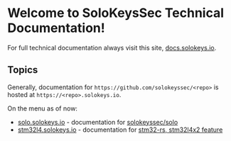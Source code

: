 # Welcome to SoloKeysSec Technical Documentation!

For full technical documentation always visit this site, [docs.solokeys.io](https://docs.solokeys.io).

## Topics

Generally, documentation for `https://github.com/solokeyssec/<repo>` is hosted at `https://<repo>.solokeys.io`.

On the menu as of now:

* [solo.solokeys.io](https://solo.solokeys.io) - documentation for [solokeyssec/solo](https://github.com/solokeyssec/solo)
* [stm32l4.solokeys.io](https://stm32l4.solokeys.io) - documentation for [stm32-rs, stm32l4x2 feature](https://github.com/adamgreig/stm32-rs)

